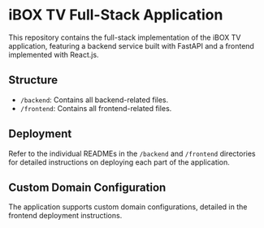 # iBOX TV Full-Stack Application

This repository contains the full-stack implementation of the iBOX TV application, featuring a backend service built with FastAPI and a frontend implemented with React.js.

## Structure

- `/backend`: Contains all backend-related files.
- `/frontend`: Contains all frontend-related files.

## Deployment

Refer to the individual READMEs in the `/backend` and `/frontend` directories for detailed instructions on deploying each part of the application.

## Custom Domain Configuration

The application supports custom domain configurations, detailed in the frontend deployment instructions.
